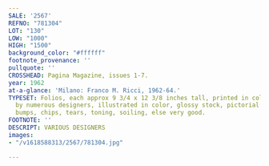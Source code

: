 ```yaml
---
SALE: '2567'
REFNO: "781304"
LOT: "130"
LOW: "1000"
HIGH: "1500"
background_color: "#ffffff"
footnote_provenance: ''
pullquote: ''
CROSSHEAD: Pagina Magazine, issues 1-7.
year: 1962
at-a-glance: 'Milano: Franco M. Ricci, 1962-64.'
TYPESET: Folios, each approx 9 3/4 x 12 3/8 inches tall, printed in color, contributions
  by numerous designers, illustrated in color, glossy stock, pictorial wrappers; occasional
  bumps, chips, tears, toning, soiling, else very good.
FOOTNOTE: ''
DESCRIPT: VARIOUS DESIGNERS
images:
- "/v1618588313/2567/781304.jpg"

---
```

